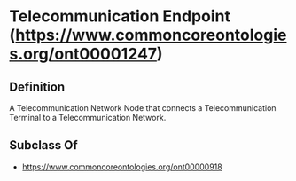 # Telecommunication Endpoint (https://www.commoncoreontologies.org/ont00001247)

## Definition
A Telecommunication Network Node that connects a Telecommunication Terminal to a Telecommunication Network.

## Subclass Of
- https://www.commoncoreontologies.org/ont00000918

